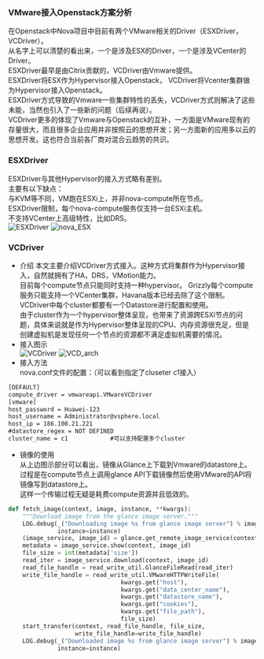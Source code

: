 ### VMware接入Openstack方案分析  
在Openstack中Nova项目中目前有两个VMware相关的Driver（ESXDriver，VCDriver）。  
从名字上可以清楚的看出来，一个是涉及ESX的Driver，一个是涉及VCenter的Driver。  
ESXDriver最早是由Citrix贡献的，VCDriver由Vmware提供。  
ESXDriver将ESX作为Hypervisor接入Openstack， VCDriver将Vcenter集群做为Hypervisor接入Openstack。  
ESXDriver方式导致的Vmware一些集群特性的丢失，VCDriver方式则解决了这些未能，当然也引入了一些新的问题（后续再说）。  
VCDriver更多的体现了Vmware与Openstack的互补，一方面是VMware现有的存量很大，而且很多企业应用并非按照云的思想开发；另一方面新的应用多以云的思想开发。这也符合当前各厂商对混合云趋势的共识。  

### ESXDriver    
ESXDriver与其他Hypervisor的接入方式略有差别。  
主要有以下缺点：  
与KVM等不同，VM跑在ESXi上，并非nova-compute所在节点。  
ESXDriver限制，每个nova-compute服务仅支持一台ESXi主机。    
不支持VCenter上高级特性，比如DRS。   
![ESXDriver](http://openstack-huawei.github.io/images/blog/openstack-vsphere/image007.png)
![nova_ESX](http://openstack-huawei.github.io/images/blog/openstack-vsphere/image009.png)
### VCDriver 
+ 介绍
本文主要介绍VCDriver方式接入。这种方式将集群作为Hypervisor接入，自然就拥有了HA，DRS，VMotion能力。      
目前每个compute节点只能同时支持一种hypervisor。
Grizzly每个compute服务只能支持一个VCenter集群，Havana版本已经去除了这个限制。  
VCDriver中每个cluster都要有一个Datastore进行配置和使用。  
由于cluster作为一个hypervisor整体呈现，也带来了资源跨ESXi节点的问题，具体来说就是作为Hypervisor整体呈现的CPU、内存资源很充足，但是创建虚拟机是发现任何一个节点的资源都不满足虚拟机需要的情况。    
+ 接入图示  
![VCDriver](http://openstack-huawei.github.io/images/blog/openstack-vsphere/image011.png)
![VCD_arch](http://varchitectthoughts.files.wordpress.com/2013/06/vsphere-with-nova-arch.jpeg)
+ 接入方法  
nova.conf文件的配置：（可以看到指定了cluseter c1接入）  
```xml
[DEFAULT]  
compute_driver = vmwareapi.VMwareVCDriver  
[vmware]  
host_password = Huawei-123  
host_username = Administrator@vsphere.local  
host_ip = 186.100.21.221  
#datastore_regex = NOT DEFINED  
cluster_name = c1            #可以支持配置多个cluster   
```
+ 镜像的使用  
从上边图示部分可以看出，镜像从Glance上下载到Vmware的datastore上。  
过程是在compute节点上调用glance API下载镜像然后使用VMware的API将镜像写到datastore上。  
这样一个传输过程无疑是耗费compute资源并且低效的。  
```python
def fetch_image(context, image, instance, **kwargs):
    """Download image from the glance image server."""
    LOG.debug(_("Downloading image %s from glance image server") % image,
              instance=instance)
    (image_service, image_id) = glance.get_remote_image_service(context, image)
    metadata = image_service.show(context, image_id)
    file_size = int(metadata['size'])
    read_iter = image_service.download(context, image_id)
    read_file_handle = read_write_util.GlanceFileRead(read_iter)
    write_file_handle = read_write_util.VMwareHTTPWriteFile(
                                kwargs.get("host"),
                                kwargs.get("data_center_name"),
                                kwargs.get("datastore_name"),
                                kwargs.get("cookies"),
                                kwargs.get("file_path"),
                                file_size)
    start_transfer(context, read_file_handle, file_size,
                   write_file_handle=write_file_handle)
    LOG.debug(_("Downloaded image %s from glance image server") % image,
              instance=instance)
```
